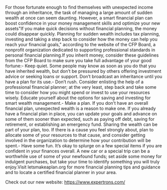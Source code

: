 For those fortunate enough to find themselves with unexpected income through an inheritance, the task of managing a large amount of sudden wealth at once can seem daunting. However, a smart financial plan can boost confidence in your money management skills and optimize your new assets"If you make quick decisions without financial planning, the money could disappear quickly. Planning for sudden wealth includes tax planning, investing and taking a step back to consider how the money can help you reach your financial goals," according to the website of the CFP Board, a nonprofit organization dedicated to supporting professional standards in personal financial planning.If you inherit money, consider these guidelines from the CFP Board to make sure you take full advantage of your good fortune:- Keep quiet. Some people may know as soon as you do that you have inherited wealth, but don’t be pressured by others offering investment advice or seeking loans or support. Don’t broadcast an inheritance until you have a plan for its use.- Don’t rush. Consider enlisting the help of a professional financial planner; at the very least, step back and take some time to consider how you might spend or invest to use your resources wisely. Educate yourself about the options for saving and investing for smart wealth management.- Make a plan. If you don’t have an overall financial plan, unexpected wealth is a reason to make one. If you already have a financial plan in place, you can update your goals and advance on some of them sooner than expected, such as paying off debt, saving for retirement, or establishing an emergency fund. Sharing the wealth can be part of your plan, too. If there is a cause you feel strongly about, plan to allocate some of your resources to that cause, and consider getting involved in the organization to determine how your contribution will be spent.- Have some fun. It’s okay to splurge on a few special items if you are confident in your finances overall. A new car or a special trip can be a worthwhile use of some of your newfound funds; set aside some money for indulgent purchases, but take your time to identify something you will truly enjoy.Visit letsmakeaplan.org for more financial planning tips and guidance and to locate a certified financial planner in your area.

Check out our new website: https://www.expertrons.com/
